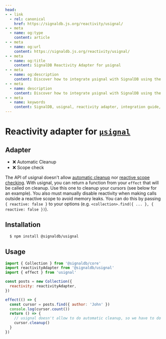 ```yaml
---
head:
- - link
  - rel: canonical
    href: https://signaldb.js.org/reactivity/usignal/
- - meta
  - name: og:type
    content: article
- - meta
  - name: og:url
    content: https://signaldb.js.org/reactivity/usignal/
- - meta
  - name: og:title
    content: SignalDB Reactivity Adapter for µsignal
- - meta
  - name: og:description
    content: Discover how to integrate µsignal with SignalDB using the reactivity adapter for seamless reactive database integration.
- - meta
  - name: description
    content: Discover how to integrate µsignal with SignalDB using the reactivity adapter for seamless reactive database integration.
- - meta
  - name: keywords
    content: SignalDB, usignal, reactivity adapter, integration guide, JavaScript, TypeScript, manual cleanup, reactivity scope, @signaldb/usignal
---
```

# Reactivity adapter for [`µsignal`](https://github.com/WebReflection/usignal)

## Adapter

* ❌ Automatic Cleanup
* ❌ Scope check

The API of usignal doesn't allow [automatic cleanup](/reactivity/other/#ondispose-callback-void-dependency-dependency) nor [reactive scope checking](/reactivity/other/#isinscope-dependency-dependency-boolean).
With usignal, you can return a function from your `effect` that will be called on cleanup. Use this one to cleanup your cursors (see below for an example).
You also must manually disable reactivity when making calls outside a reactive scope to avoid memory leaks. You can do this by passing `{ reactive: false }` to your options (e.g. `<collection>.find({ ... }, { reactive: false })`).

## Installation

```bash
  $ npm install @signaldb/usignal
```

## Usage

```js
import { Collection } from '@signaldb/core'
import reactivityAdapter from '@signaldb/usignal'
import { effect } from 'usignal'

const posts = new Collection({
  reactivity: reactivityAdapter,
})

effect(() => {
  const cursor = posts.find({ author: 'John' })
  console.log(cursor.count())
  return () => {
    // usignal doesn't allow to do automatic cleanup, so we have to do it ourself
    cursor.cleanup()
  }
})
```

